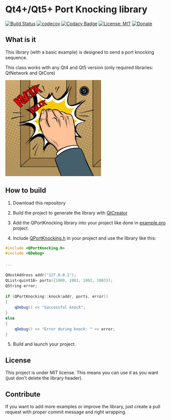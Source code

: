 # Qt4+/Qt5+ Port Knocking library

[![Build Status](https://travis-ci.org/QuentinCG/QPortKnocking.svg?branch=master)](https://travis-ci.org/QuentinCG/QPortKnocking) [![codecov](https://codecov.io/gh/QuentinCG/QPortKnocking/branch/master/graph/badge.svg)](https://codecov.io/gh/QuentinCG/QPortKnocking)
[![Codacy Badge](https://api.codacy.com/project/badge/Grade/d1075a52fb99494cb947dbd556425a81)](https://www.codacy.com/manual/QuentinCG/QPortKnocking?utm_source=github.com&amp;utm_medium=referral&amp;utm_content=QuentinCG/QPortKnocking&amp;utm_campaign=Badge_Grade) [![License: MIT](https://img.shields.io/badge/License-MIT-brightgreen.svg)](https://github.com/QuentinCG/QPortKnocking/blob/master/LICENSE) [![Donate](https://img.shields.io/badge/Donate-PayPal-blue.svg)](https://paypal.me/QuentinCG)

## What is it

This library (with a basic example) is designed to send a port knocking sequence.

This class works with any Qt4 and Qt5 version (only required libraries: QtNetwork and QtCore)

<img src="portknocking.jpg" width="300">

## How to build

1) Download this repository

2) Build the project to generate the library with <a href="https://download.qt.io/archive/qt/">QtCreator</a>

3) Add the QPortKnocking library into your project like done in <a href="https://github.com/QuentinCG/QPortKnocking/blob/master/example/example.pro">example.pro</a> project.

4) Include <a href="https://github.com/QuentinCG/QPortKnocking/blob/master/lib/include/QPortKnocking.h">QPortKnocking.h</a> in your project and use the library like this:
```cpp
#include <QPortKnocking.h>
#include <QDebug>

...

QHostAddress addr("127.0.0.1");
QList<quint16> ports({1000, 1001, 1002, 1003});
QString error;

if (QPortKnocking::knock(addr, ports, error))
{
    qDebug() << "Successful knock";
}
else
{
    qDebug() << "Error during knock: " << error;
}
```

5) Build and launch your project.

## License

This project is under MIT license. This means you can use it as you want (just don't delete the library header).

## Contribute

If you want to add more examples or improve the library, just create a pull request with proper commit message and right wrapping.
